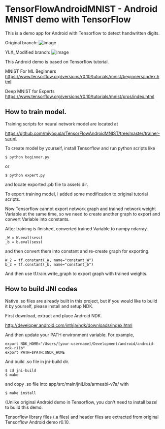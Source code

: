 # TensorFlowAndroidMNIST - Android MNIST demo with TensorFlow

This is a demo app for Android with Tensorflow to detect handwritten digits.

Original branch:
![image](http://narr.jp/private/miyoshi/tensorflow/mnist_screen0.png)

YLX_Modified branch:
![image](http://images.cnblogs.com/cnblogs_com/Leon-Yan/1005419/o_SEU2.jpg)

This Android demo is based on Tensorflow tutorial.

MNIST For ML Beginners
https://www.tensorflow.org/versions/r0.10/tutorials/mnist/beginners/index.html

Deep MNIST for Experts
https://www.tensorflow.org/versions/r0.10/tutorials/mnist/pros/index.html

## How to train model.
Training scripts for neural network model are located at

https://github.com/miyosuda/TensorFlowAndroidMNIST/tree/master/trainer-script

To create model by yourself, install Tensorflow and run python scripts like

    $ python beginner.py

or

    $ python expert.py

and locate exported .pb file to assets dir.

To export training model, I added some modification to original tutorial scripts.

Now Tensorflow cannot export network graph and trained network weight Variable at the same time,
so we need to create another graph to export and convert Variable into constants.

After training is finished, converted trained Variable to numpy ndarray.

    _W = W.eval(sess)
    _b = b.eval(sess)

and then convert them into constant and re-create graph for exporting.

    W_2 = tf.constant(_W, name="constant_W")
    b_2 = tf.constant(_b, name="constant_b")

And then use tf.train.write_graph to export graph with trained weights.


## How to build JNI codes

Native .so files are already built in this project, but if you would like to
build it by yourself, please install and setup NDK.

First download, extract and place Android NDK.

http://developer.android.com/intl/ja/ndk/downloads/index.html

And then update your PATH environment variable. For example,

    export NDK_HOME="/Users/[your-username]/Development/android/android-ndk-r11b"
    export PATH=$PATH:$NDK_HOME

And build .so file in jni-build dir.

    $ cd jni-build
    $ make
    
and copy .so file into app/src/main/jniLibs/armeabi-v7a/ with

    $ make install

(Unlike original Android demo in Tensorflow, you don't need to install bazel to build this demo.

Tensorflow library files (.a files) and header files are extracted from original Tensorflow Android demo r0.10.
